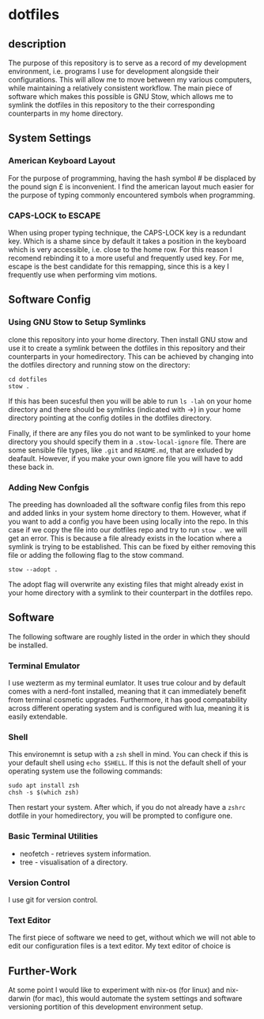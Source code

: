 # dotfiles

## description
The purpose of this repository is to serve as a record of my development environment, i.e. programs I use for development alongside their configurations. This will allow me to move between my various computers, while maintaining a relatively consistent workflow. The main piece of software which makes this possible is GNU Stow, which allows me to symlink the dotfiles in this repository to the their corresponding counterparts in my home directory.

## System Settings
### American Keyboard Layout
For the purpose of programming, having the hash symbol # be displaced by the pound sign £ is inconvenient. I find the american layout much easier for the purpose of typing commonly encountered symbols when programming.

### CAPS-LOCK to ESCAPE
When using proper typing technique, the CAPS-LOCK key is a redundant key. Which is a shame since by default it takes a position in the keyboard which is very accessible, i.e. close to the home row. For this reason I recomend rebinding it to a more useful and frequently used key. For me, escape is the best candidate for this remapping, since this is a key I frequently use when performing vim motions.

## Software Config
### Using GNU Stow to Setup Symlinks 
clone this repository into your home directory. Then install GNU stow and use it to create a symlink between the dotfiles in this repository and their counterparts in your homedirectory. This can be achieved by changing into the dotfiles directory and running stow on the directory:
```
cd dotfiles
stow .
```

If this has been sucesful then you will be able to run `ls -lah` on your home directory and there should be symlinks (indicated with ->) in your home directory pointing at the config dotiles in the dotfiles directory. 

Finally, if there are any files you do not want to be symlinked to your home directory you should specify them in a `.stow-local-ignore` file. There are some sensible file types, like `.git` and `README.md`, that are exluded by deafault. However, if you make your own ignore file you will have to add these back in. 

### Adding New Confgis 
The preeding has downloaded all the software config files from this repo and added links in your system home directory to them. However, what if you want to add a config you have been using locally into the repo. In this case if we copy the file into our dotfiles repo and try to run `stow .` we will get an error. This is because a file already exists in the location where a symlink is trying to be established. This can be fixed by either removing this file or adding the following flag to the stow command. 
```
stow --adopt .
```
The adopt flag will overwrite any existing files that might already exist in your home directory with a symlink to their counterpart in the dotfiles repo.

## Software
The following software are roughly listed in the order in which they should be installed. 

### Terminal Emulator
I use wezterm as my terminal eumlator. It uses true colour and by default comes with a nerd-font installed, meaning that it can immediately benefit from terminal cosmetic upgrades. Furthermore, it has good compatability across different operating system and is configured with lua, meaning it is easily extendable.

### Shell
This environemnt is setup with a `zsh` shell in mind. You can check if this is your default shell using `echo $SHELL`. If this is not the default shell of your operating system use the following commands:
```
sudo apt install zsh
chsh -s $(which zsh)
```
Then restart your system. After which, if you do not already have a `zshrc` dotfile in your homedirectory, you will be prompted to configure one.

### Basic Terminal Utilities
* neofetch - retrieves system information.
* tree - visualisation of a directory.

### Version Control
I use git for version control.


### Text Editor
The first piece of software we need to get, without which we will not able to edit our configuration files is a text editor. My text editor of choice is 


## Further-Work
At some point I would like to experiment with nix-os (for linux) and nix-darwin (for mac), this would automate the system settings and software versioning portition of this development environment setup.

